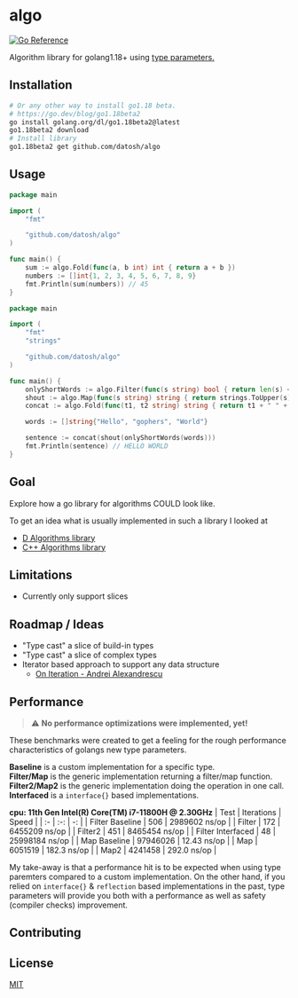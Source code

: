 # algo

[![Go Reference](https://pkg.go.dev/badge/github.com/datosh/algo.svg)](https://pkg.go.dev/github.com/datosh/algo)

Algorithm library for golang1.18+ using
[type parameters.](https://go.googlesource.com/proposal/+/refs/heads/master/design/43651-type-parameters.md)

## Installation

```bash
# Or any other way to install go1.18 beta.
# https://go.dev/blog/go1.18beta2
go install golang.org/dl/go1.18beta2@latest
go1.18beta2 download
# Install library
go1.18beta2 get github.com/datosh/algo
```

## Usage

```go
package main

import (
	"fmt"

	"github.com/datosh/algo"
)

func main() {
	sum := algo.Fold(func(a, b int) int { return a + b })
	numbers := []int{1, 2, 3, 4, 5, 6, 7, 8, 9}
	fmt.Println(sum(numbers)) // 45
}

```

```go
package main

import (
	"fmt"
	"strings"

	"github.com/datosh/algo"
)

func main() {
	onlyShortWords := algo.Filter(func(s string) bool { return len(s) <= 5 })
	shout := algo.Map(func(s string) string { return strings.ToUpper(s) })
	concat := algo.Fold(func(t1, t2 string) string { return t1 + " " + t2 })

	words := []string{"Hello", "gophers", "World"}

	sentence := concat(shout(onlyShortWords(words)))
	fmt.Println(sentence) // HELLO WORLD
}
```

## Goal

Explore how a go library for algorithms COULD look like.

To get an idea what is usually implemented in such a library I looked at
* [D Algorithms library](https://dlang.org/phobos/std_algorithm_iteration.html)
* [C++ Algorithms library](https://en.cppreference.com/w/cpp/algorithm)

## Limitations

* Currently only support slices

## Roadmap / Ideas

* "Type cast" a slice of build-in types
* "Type cast" a slice of complex types
* Iterator based approach to support any data structure
    * [On Iteration - Andrei Alexandrescu](https://www.informit.com/articles/printerfriendly/1407357)

## Performance

> :warning: **No performance optimizations were implemented, yet!**

These benchmarks were created to get a feeling for the rough performance
characteristics of golangs new type parameters.

**Baseline** is a custom implementation for a specific type.  
**Filter/Map** is the generic implementation returning a filter/map function.  
**Filter2/Map2** is the generic implementation doing the operation in one call.  
**Interfaced** is a `interface{}` based implementations.  


**cpu: 11th Gen Intel(R) Core(TM) i7-11800H @ 2.30GHz**
| Test | Iterations | Speed |
| :- | :-: | -: |
| Filter Baseline | 506 | 2989602 ns/op |
| Filter | 172 | 6455209 ns/op |
| Filter2 | 451 | 8465454 ns/op |
| Filter Interfaced | 48 | 25998184 ns/op |
| Map Baseline | 97946026 | 12.43 ns/op |
| Map | 6051519 | 182.3 ns/op |
| Map2 | 4241458 | 292.0 ns/op |

My take-away is that a performance hit is to be expected when using type
paremters compared to a custom implementation. On the other hand, if you
relied on `interface{}` & `reflection` based implementations in the past,
type parameters will provide you both with a performance as well as
safety (compiler checks) improvement.

## Contributing

## License
[MIT](https://choosealicense.com/licenses/mit/)